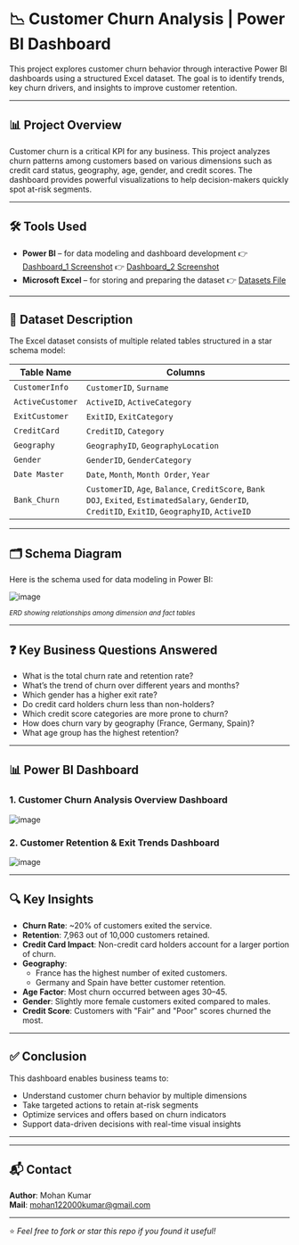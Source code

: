 # 📉 Customer Churn Analysis | Power BI Dashboard

This project explores customer churn behavior through interactive Power BI dashboards using a structured Excel dataset. The goal is to identify trends, key churn drivers, and insights to improve customer retention.

---

## 📊 Project Overview

Customer churn is a critical KPI for any business. This project analyzes churn patterns among customers based on various dimensions such as credit card status, geography, age, gender, and credit scores. The dashboard provides powerful visualizations to help decision-makers quickly spot at-risk segments.

---

## 🛠️ Tools Used

- **Power BI** – for data modeling and dashboard development
  👉 [Dashboard_1 Screenshot](./Dashboard_1.png)
  👉 [Dashboard_2 Screenshot](./Dashboard_2.png)
- **Microsoft Excel** – for storing and preparing the dataset
  👉 [Datasets File](./DataSet/)

---

## 📂 Dataset Description

The Excel dataset consists of multiple related tables structured in a star schema model:

| Table Name        | Columns                                           |
|------------------|----------------------------------------------------|
| `CustomerInfo`    | `CustomerID`, `Surname`                           |
| `ActiveCustomer`  | `ActiveID`, `ActiveCategory`                      |
| `ExitCustomer`    | `ExitID`, `ExitCategory`                          |
| `CreditCard`      | `CreditID`, `Category`                            |
| `Geography`       | `GeographyID`, `GeographyLocation`               |
| `Gender`          | `GenderID`, `GenderCategory`                      |
| `Date Master`     | `Date`, `Month`, `Month Order`, `Year`           |
| `Bank_Churn`      | `CustomerID`, `Age`, `Balance`, `CreditScore`, `Bank DOJ`, `Exited`, `EstimatedSalary`, `GenderID`, `CreditID`, `ExitID`, `GeographyID`, `ActiveID`

---

## 🗂️ Schema Diagram

Here is the schema used for data modeling in Power BI:

![image](https://github.com/user-attachments/assets/02336bf6-d2bf-4cfa-84dc-0357ed8ff0c3)

 
<sup>*ERD showing relationships among dimension and fact tables*</sup>

---

## ❓ Key Business Questions Answered

- What is the total churn rate and retention rate?
- What’s the trend of churn over different years and months?
- Which gender has a higher exit rate?
- Do credit card holders churn less than non-holders?
- Which credit score categories are more prone to churn?
- How does churn vary by geography (France, Germany, Spain)?
- What age group has the highest retention?

---

## 📊 Power BI Dashboard

### 1. **Customer Churn Analysis Overview Dashboard**

![image](https://github.com/user-attachments/assets/2fb36cde-c16f-4d2b-a03e-f8bf66609695)


### 2. **Customer Retention & Exit Trends Dashboard**

![image](https://github.com/user-attachments/assets/7737a2f2-7b51-4bd3-9e80-0c76470e9312)


---

## 🔍 Key Insights

- **Churn Rate**: ~20% of customers exited the service.
- **Retention**: 7,963 out of 10,000 customers retained.
- **Credit Card Impact**: Non-credit card holders account for a larger portion of churn.
- **Geography**:
  - France has the highest number of exited customers.
  - Germany and Spain have better customer retention.
- **Age Factor**: Most churn occurred between ages 30–45.
- **Gender**: Slightly more female customers exited compared to males.
- **Credit Score**: Customers with "Fair" and "Poor" scores churned the most.

---

## ✅ Conclusion

This dashboard enables business teams to:

- Understand customer churn behavior by multiple dimensions  
- Take targeted actions to retain at-risk segments  
- Optimize services and offers based on churn indicators  
- Support data-driven decisions with real-time visual insights

---

---

## 📬 Contact

**Author**: Mohan Kumar  
**Mail**: mohan122000kumar@gmail.com

---

⭐ *Feel free to fork or star this repo if you found it useful!*

